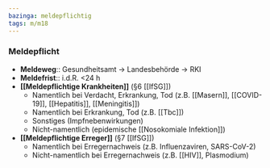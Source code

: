 ```yaml
---
bazinga: meldepflichtig
tags: m/m18
---
```

### Meldepflicht
- **Meldeweg**:: Gesundheitsamt → Landesbehörde → RKI
- **Meldefrist**:: i.d.R. <24 h
- **[[Meldepflichtige Krankheiten]]** (§6 [[IfSG]])
	- Namentlich bei Verdacht, Erkrankung, Tod (z.B. [[Masern]], [[COVID-19]], [[Hepatitis]], [[Meningitis]])
	- Namentlich bei Erkrankung, Tod (z.B. [[Tbc]])
	- Sonstiges (Impfnebenwirkungen)
	- Nicht-namentlich (epidemische [[Nosokomiale Infektion]])
- **[[Meldepflichtige Erreger]]** (§7 [[IfSG]])
	- Namentlich bei Erregernachweis (z.B. Influenzaviren, SARS-CoV-2)
	- Nicht-namentlich bei Erregernachweis (z.B. [[HIV]], Plasmodium)